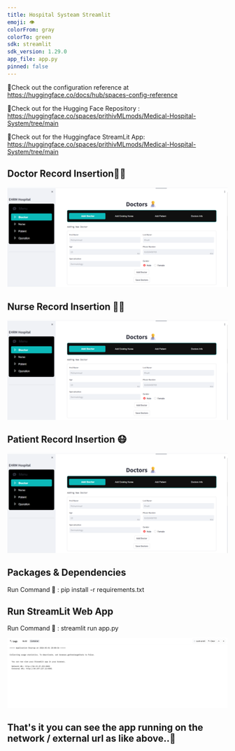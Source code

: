 ```yaml
---
title: Hospital Systeam Streamlit
emoji: 👁
colorFrom: gray
colorTo: green
sdk: streamlit
sdk_version: 1.29.0
app_file: app.py
pinned: false
---
```


🥤Check out the configuration reference at https://huggingface.co/docs/hub/spaces-config-reference


🥤Check out for the Hugging Face Repository : https://huggingface.co/spaces/prithivMLmods/Medical-Hospital-System/tree/main


🥤Check out for the Huggingface StreamLit App: https://huggingface.co/spaces/prithivMLmods/Medical-Hospital-System/tree/main


## Doctor Record Insertion🧑‍⚕️


![alt text](assets/100.png)


## Nurse Record Insertion 👩‍⚕️


![alt text](assets/100.png)


## Patient Record Insertion 😷


![alt text](assets/100.png)


## Packages & Dependencies


Run Command 🚀 : pip install -r requirements.txt


## Run StreamLit Web App


Run Command 🚀 : streamlit run app.py


![alt text](assets/400.png)


## That's it you can see the app running on the network / external url as like above..🔗


